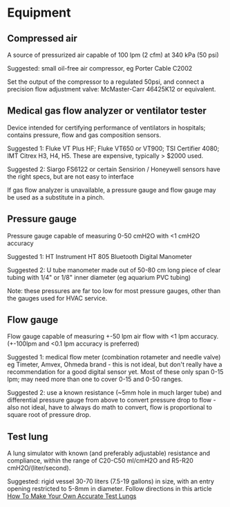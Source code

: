 # Equipment

## Compressed air

A source of pressurized air capable of 100 lpm (2 cfm) at 340 kPa (50 psi)

Suggested: small oil-free air compressor, eg Porter Cable C2002

Set the output of the compressor to a regulated 50psi, and connect a precision flow adjustment valve: McMaster-Carr 46425K12 or equivalent.


## Medical gas flow analyzer or ventilator tester

Device intended for certifying performance of ventilators in hospitals; contains pressure, flow and gas composition sensors.

Suggested 1: Fluke VT Plus HF; Fluke VT650 or VT900; TSI Certifier 4080; IMT Citrex H3, H4, H5.
These are expensive, typically > $2000 used.

Suggested 2: Siargo FS6122 or certain Sensirion  / Honeywell sensors have the right specs, but are not easy to interface

If gas flow analyzer is unavailable, a pressure gauge and flow gauge may be used as a substitute in a pinch.

## Pressure gauge

Pressure gauge capable of measuring 0-50 cmH2O with <1 cmH2O accuracy

Suggested 1: HT Instrument HT 805 Bluetooth Digital Manometer

Suggested 2: U tube manometer made out of 50-80 cm long piece of clear tubing with 1/4" or 1/8" inner diameter (eg aquarium PVC tubing)

Note: these pressures are far too low for most pressure gauges, other than the gauges used for HVAC service.

## Flow gauge

Flow gauge capable of measuring +-50 lpm air flow with <1 lpm accuracy.  (+-100lpm and <0.1 lpm accuracy is preferred) 

Suggested 1: medical flow meter (combination rotameter and needle valve) eg Timeter, Amvex, Ohmeda brand - this is not ideal, but don't really have a recommendation for a good digital sensor yet.  Most of these only span 0-15 lpm; may need more than one to cover 0-15 and 0-50 ranges.

Suggested 2: use a known resistance (~5mm hole in much larger tube) and differential pressure gauge from above to convert pressure drop to flow - also not ideal, have to always do math to convert, flow is proportional to square root of pressure drop.

## Test lung

A lung simulator with known (and preferably adjustable) resistance and compliance, within the range of C20-C50 ml/cmH2O and R5-R20 cmH2O/(liter/second).

Suggested: rigid vessel 30-70 liters (7.5-19 gallons) in size, with an entry opening restricted to 5-8mm in diameter.  Follow directions in this article [How To Make Your Own Accurate Test Lungs](https://medium.com/@RobertLeeRead/how-to-make-your-own-accurate-test-lungs-for-testing-emergency-ventilators-2d68fe5ac460)
